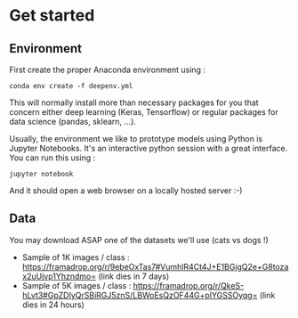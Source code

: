 # Get started

## Environment

First create the proper Anaconda environment using :

`conda env create -f deepenv.yml`

This will normally install more than necessary packages for you that concern either deep learning (Keras, Tensorflow) or regular packages for data science (pandas, sklearn, ...).

Usually, the environment we like to prototype models using Python is Jupyter Notebooks. It's an interactive python session with a great interface. You can run this using :

`jupyter notebook`

And it should open a web browser on a locally hosted server :-)

## Data

You may download ASAP one of the datasets we'll use (cats vs dogs !) 

- Sample of 1K images / class : https://framadrop.org/r/9ebeOxTas7#VumhlR4Ct4J+E1BGjgQ2e+G8tozax2uUjvp1Yhzndmo= (link dies in 7 days)
- Sample of 5K images / class : https://framadrop.org/r/QkeS-hLvt3#GpZDIyQrSBiRGJ5znS/LBWoEsQzOF44G+pIYGSSOyqg= (link dies in 24 hours)
